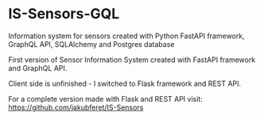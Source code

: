 # IS-Sensors-GQL
Information system for sensors created with Python FastAPI framework, GraphQL API, SQLAlchemy and Postgres database

First version of Sensor Information System created with FastAPI framework and GraphQL API.

Client side is unfinished - I switched to Flask framework and REST API.

For a complete version made with Flask and REST API visit: https://github.com/jakubferet/IS-Sensors
